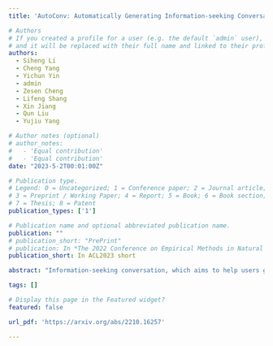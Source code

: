 ```yaml
---
title: 'AutoConv: Automatically Generating Information-seeking Conversations with Large Language Models'

# Authors
# If you created a profile for a user (e.g. the default `admin` user), write the username (folder name) here
# and it will be replaced with their full name and linked to their profile.
authors:
  - Siheng Li
  - Cheng Yang
  - Yichun Yin
  - admin
  - Zesen Cheng
  - Lifeng Shang
  - Xin Jiang
  - Qun Liu
  - Yujiu Yang

# Author notes (optional)
# author_notes:
#   - 'Equal contribution'
#   - 'Equal contribution'
date: "2023-5-2T00:01:00Z"

# Publication type.
# Legend: 0 = Uncategorized; 1 = Conference paper; 2 = Journal article;
# 3 = Preprint / Working Paper; 4 = Report; 5 = Book; 6 = Book section;
# 7 = Thesis; 8 = Patent
publication_types: ['1']

# Publication name and optional abbreviated publication name.
publication: ""
# publication_short: "PrePrint"
# publication: In *The 2022 Conference on Empirical Methods in Natural Language Processing*
publication_short: In ACL2023 short

abstract: "Information-seeking conversation, which aims to help users gather information through conversation, has achieved great progress in recent years. However, the research is still stymied by the scarcity of training data. To alleviate this problem, we propose AutoConv for synthetic conversation generation, which takes advantage of the few-shot learning ability and generation capacity of large language models (LLM). Specifically, we formulate the conversation generation problem as a language modeling task, then finetune an LLM with a few human conversations to capture the characteristics of the information-seeking process and use it for generating synthetic conversations with high quality. Experimental results on two frequently-used datasets verify that AutoConv has substantial improvements over strong baselines and alleviates the dependence on human annotation. In addition, we also provide several analysis studies to promote future research."

tags: []

# Display this page in the Featured widget?
featured: false

url_pdf: 'https://arxiv.org/abs/2210.16257'

---
```

